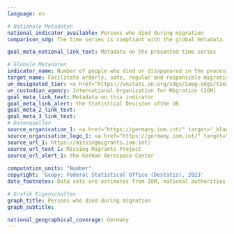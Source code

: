```yaml
---
language: en    

# Nationale Metadaten    
national_indicator_available: Persons who died during migration    
comparison_sdg: The time series is compliant with the global metadata.    

goal_meta_national_link_text: Metadata on the presented time series    

# Globale Metadaten    
indicator_name: Number of people who died or disappeared in the process of migration towards an international destination    
target_name: Facilitate orderly, safe, regular and responsible migration and mobility of people, including through the implementation of planned and well-managed migration policies    
un_designated_tier: <a href="https://unstats.un.org/sdgs/iaeg-sdgs/tier-classification/" title="Click here for more information on the UN tier classification."  target="_blank" onclick="return confirm_alert(this);">Tier I</a>    
un_custodian_agency: International Organization for Migration (IOM)    
goal_meta_link_text: Metadata on this indicator    
goal_meta_link_alert: the Statistical Devision ofthe UN    
goal_meta_2_link_text:     
goal_meta_3_link_text:         
# Datenquellen
source_organisation_1: <a href="https://germany.iom.int/" target="_blank" onclick="return confirm_alert('the German Aerospace Center');"> Missing Migrants Project of the International Organization for Migration (IOM) </a>
source_organisation_logo_1: <a href="https://germany.iom.int/" target="_blank" onclick="return confirm_alert('the German Aerospace Center');"><img src="https://g205sdgs.github.io/sdg-indicators/public/OrgImgEn/iom.png" alt="Logo iom" style="height:60px; width:148px"/></a>
source_url_1: https://missingmigrants.iom.int/
source_url_text_1: Missing Migrants Project
source_url_alert_1: the German Aerospace Center
    
computation_units: "Number"    
copyright: '&copy; Federal Statistical Office (Destatis), 2023'    
data_footnotes: Data sets are estimates from IOM, national authorities and media sources.<br>• Data is only available from 2014.    

# Grafik Eigenschaften    
graph_title: Persons who died during migration
graph_subtitle:     

national_geographical_coverage: Germany    
---
```


<span></span>